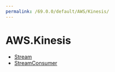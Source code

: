 ```yaml
---
permalink: /69.0.0/default/AWS/Kinesis/
---
```


# AWS.Kinesis



* [Stream](Stream.md)
* [StreamConsumer](StreamConsumer.md)